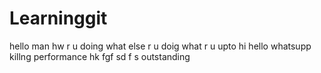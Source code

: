 # Learninggit
hello man
hw r u doing
what else r u doig
what r u upto
hi
hello
whatsupp
killng performance
hk
fgf
sd
f
s
outstanding

